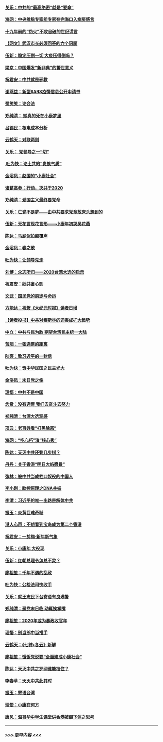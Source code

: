 #### [关乐：中共的“最高绝密”就是“要命”](../pages/nsc993/n11816946.md?t=01242031) 
#### [海网：中央维稳专家组专家夸完海口入病房感言](../pages/nsc993/n11815138.md?t=01242031) 
#### [十九年前的“伪火”不攻自破的世纪谎言](../pages/nsc993/n11813238.md?t=01242031) 
#### [【网文】武汉市长必须回答的六个问题](../pages/nsc993/n11813848.md?t=01242031) 
#### [伍新：稳定压倒一切 大疫压得倒吗？](../pages/nsc993/n11812634.md?t=01242031) 
#### [梁京：中国爆发“新非典”的警世意义](../pages/nsc993/n11812554.md?t=01242031) 
#### [祝君安：中共就是邪教](../pages/nsc993/n11812431.md?t=01242031) 
#### [谢燕益：新型SARS疫情信息公开申请书](../pages/nsc993/n11808840.md?t=01242031) 
#### [蜀笑笑：论合法](../pages/nsc993/n11808064.md?t=01242031) 
#### [郑纯清： 她真的死在小康梦里](../pages/nsc993/n11806623.md?t=01242031) 
#### [吕锡民：核电成本分析](../pages/nsc993/n11806284.md?t=01242031) 
#### [云鹤天：对联两则](../pages/nsc993/n11805957.md?t=01242031) 
#### [关乐： 党领导之一“切”](../pages/nsc993/n11804505.md?t=01242031) 
#### [ 吐为快：论土共的“贵族气质”](../pages/nsc993/n11804490.md?t=01242031) 
#### [金浴凤：赵国的“小康社会”](../pages/nsc993/n11804452.md?t=01242031) 
#### [诸葛高参：行动，灭共于2020](../pages/nsc993/n11804120.md?t=01242031) 
#### [郑纯清：爱国主义最终要党命](../pages/nsc993/n11802197.md?t=01242031) 
#### [关乐：亡党不是梦——由中共要求党章放床头想到的](../pages/nsc993/n11802156.md?t=01242031) 
#### [伍新：无花言现花言形——小康年初哭吴花燕](../pages/nsc993/n11800044.md?t=01242031) 
#### [陈达：马屁似拍颠覆声](../pages/nsc993/n11800010.md?t=01242031) 
#### [金浴凤：春之歌](../pages/nsc993/n11797687.md?t=01242031) 
#### [吐为快：让领导先走](../pages/nsc993/n11797512.md?t=01242031) 
#### [刘博：众志所归——2020台湾大选的启示](../pages/nsc993/n11796878.md?t=01242031) 
#### [祝君安：妖共畜心剖](../pages/nsc993/n11794273.md?t=01242031) 
#### [文武：国民党的前途与命运](../pages/nsc993/n11794198.md?t=01242031) 
#### [方能达：祝贺《大纪元时报》读者日增](../pages/nsc993/n11793807.md?t=01242031) 
#### [【读者投书】中共对穆斯林的迫害成扩大趋势](../pages/nsc993/n11791371.md?t=01242031) 
#### [中立：中共与民为敌 期望台湾民主统一大陆](../pages/nsc993/n11790392.md?t=01242031) 
#### [苦胆：一张选票的距离](../pages/nsc993/n11788914.md?t=01242031) 
#### [陆客：致习近平的一封信](../pages/nsc993/n11788867.md?t=01242031) 
#### [吐为快：贺中华民国之民主光大](../pages/nsc993/n11788618.md?t=01242031) 
#### [金浴凤：末日党之像](../pages/nsc993/n11787475.md?t=01242031) 
#### [理悟：中共不是中国](../pages/nsc993/n11787463.md?t=01242031) 
#### [念贲：没有选票  我们去奋斗去努力](../pages/nsc993/n11787398.md?t=01242031) 
#### [郑纯清：台湾大选观感](../pages/nsc993/n11786210.md?t=01242031) 
#### [项云：老百姓看“打黑除恶”](../pages/nsc993/n11785398.md?t=01242031) 
#### [海网：“空心朽”演“核心秀”](../pages/nsc993/n11783874.md?t=01242031) 
#### [陈达：天灭中共还剩几步棋？](../pages/nsc993/n11783719.md?t=01242031) 
#### [丹丹：关于香港“明日大屿愿景”](../pages/nsc993/n11783273.md?t=01242031) 
#### [张林：被中共当成牲口奴役的中国人](../pages/nsc993/n11782397.md?t=01242031) 
#### [李小刚：脑控原理之DNA共振](../pages/nsc993/n11780962.md?t=01242031) 
#### [李清：习近平的唯一出路是解体中共](../pages/nsc993/n11780866.md?t=01242031) 
#### [振玉：炎黄巨难奇耻](../pages/nsc993/n11779632.md?t=01242031) 
#### [港人心声：不想看到宝岛成为第二个香港](../pages/nsc993/n11778817.md?t=01242031) 
#### [祝君安：一剪梅‧新年新气象](../pages/nsc993/n11776340.md?t=01242031) 
#### [关乐：小康年 大役现](../pages/nsc993/n11774213.md?t=01242031) 
#### [伍新：红朝总理令怎总不灵？](../pages/nsc993/n11770813.md?t=01242031) 
#### [廖祖笙：千年不遇的乱政](../pages/nsc993/n11770373.md?t=01242031) 
#### [吐为快：公检法司快收手](../pages/nsc993/n11770359.md?t=01242031) 
#### [关乐：就王志民下台寄语有良港警](../pages/nsc993/n11769903.md?t=01242031) 
#### [郑纯清：恶党末日临 动辄挨掌嘴](../pages/nsc993/n11769356.md?t=01242031) 
#### [廖祖笙：2020年或为暴政收官年](../pages/nsc993/n11768216.md?t=01242031) 
#### [理悟：别当郎中当推手](../pages/nsc993/n11768243.md?t=01242031) 
#### [云鹤天：《七律▪冬云》新解](../pages/nsc993/n11768204.md?t=01242031) 
#### [廖祖笙：饿饭党说要“全面建成小康社会”](../pages/nsc993/n11767482.md?t=01242031) 
#### [陈达：天灭中共之罗网谁能挡住？](../pages/nsc993/n11767465.md?t=01242031) 
#### [李春草：天灭中共此其时](../pages/nsc993/n11767452.md?t=01242031) 
#### [振玉：寄语台湾](../pages/nsc993/n11767432.md?t=01242031) 
#### [理悟：小康在何方](../pages/nsc993/n11767394.md?t=01242031) 
#### [唐风：温哥华中学生课堂讲香港被踢下体之思考](../pages/nsc993/n11766848.md?t=01242031) 

----
#### [ >>> 更早内容 <<< ](../indexes/nsc993-earlier.md)
